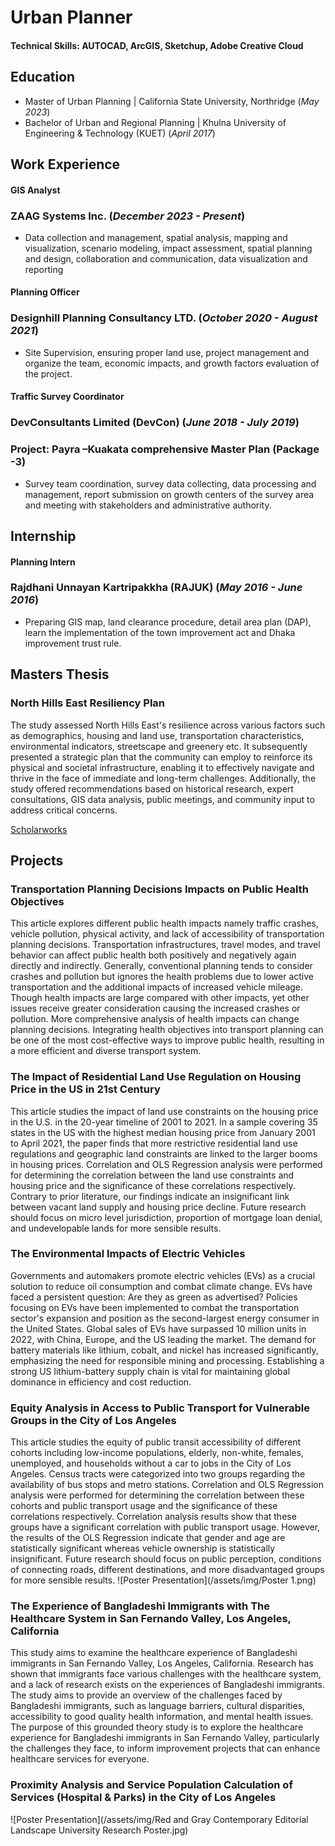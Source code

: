 # Urban Planner

#### Technical Skills: AUTOCAD, ArcGIS, Sketchup, Adobe Creative Cloud

## Education							       		
- Master of Urban Planning	| California State University, Northridge (_May 2023_)	 			        		
- Bachelor of Urban and Regional Planning | Khulna University of Engineering & Technology (KUET) (_April 2017_)

## Work Experience
#### GIS Analyst 
### ZAAG Systems Inc. (_December 2023 - Present_)
- Data collection and management, spatial analysis, mapping and visualization, scenario modeling, impact assessment, spatial planning and design, collaboration and communication, data visualization and reporting

#### Planning Officer 
### Designhill Planning Consultancy LTD. (_October 2020 - August 2021_)
- Site Supervision, ensuring proper land use, project management and organize the team, economic impacts, and growth factors evaluation of the project.

#### Traffic Survey Coordinator 
### DevConsultants Limited (DevCon) (_June 2018 - July 2019_)
### Project: Payra –Kuakata comprehensive Master Plan (Package -3)
- Survey team coordination, survey data collecting, data processing and management, report submission on growth centers of the survey area and meeting with stakeholders and administrative authority.

## Internship
#### Planning Intern
### Rajdhani Unnayan Kartripakkha (RAJUK) (_May 2016 - June 2016_)
- Preparing GIS map, land clearance procedure, detail area plan (DAP), learn the implementation of the town improvement act and Dhaka improvement trust rule.

## Masters Thesis
### North Hills East Resiliency Plan 
The study assessed North Hills East's resilience across various factors such as demographics, housing and land use, transportation characteristics, environmental indicators, streetscape and greenery etc. It subsequently presented a strategic plan that the community can employ to reinforce its physical and societal infrastructure, enabling it to effectively navigate and thrive in the face of immediate and long-term challenges. Additionally, the study offered recommendations based on historical research, expert consultations, GIS data analysis, public meetings, and community input to address critical concerns.

[Scholarworks](http://hdl.handle.net/20.500.12680/dv1401663)

## Projects
### Transportation Planning Decisions Impacts on Public Health Objectives
This article explores different public health impacts namely traffic crashes, vehicle pollution, physical activity, and lack of accessibility of transportation planning decisions. Transportation infrastructures, travel modes, and travel behavior can affect public health both positively and negatively again directly and indirectly. Generally, conventional planning tends to consider crashes and pollution but ignores the health problems due to lower active transportation and the additional impacts of increased vehicle mileage. Though health impacts are large compared with other impacts, yet other issues receive greater consideration causing the increased crashes or pollution. More comprehensive analysis of health impacts can change planning decisions. Integrating health objectives into transport planning can be one of the most cost-effective ways to improve public health, resulting in a more efficient and diverse transport system.

### The Impact of Residential Land Use Regulation on Housing Price in the US in 21st Century
This article studies the impact of land use constraints on the housing price in the U.S. in the 20-year timeline of 2001 to 2021. In a sample covering 35 states in the US with the highest median housing price from January 2001 to April 2021, the paper finds that more restrictive residential land use regulations and geographic land constraints are linked to the larger booms in housing prices. Correlation and OLS Regression analysis were performed for determining the correlation between the land use constraints and housing price and the significance of these correlations respectively. Contrary to prior literature, our findings indicate an insignificant link between vacant land supply and housing price decline. Future research should focus on micro level jurisdiction, proportion of mortgage loan denial, and undevelopable lands for more sensible results.

### The Environmental Impacts of Electric Vehicles
Governments and automakers promote electric vehicles (EVs) as a crucial solution to reduce oil consumption and combat climate change. EVs have faced a persistent question: Are they as green as advertised? Policies focusing on EVs have been implemented to combat the transportation sector's expansion and position as the second-largest energy consumer in the United States. Global sales of EVs have surpassed 10 million units in 2022, with China, Europe, and the US leading the market. The demand for battery materials like lithium, cobalt, and nickel has increased significantly, emphasizing the need for responsible mining and processing. Establishing a strong US lithium-battery supply chain is vital for maintaining global dominance in efficiency and cost reduction.

### Equity Analysis in Access to Public Transport for Vulnerable Groups in the City of Los Angeles
This article studies the equity of public transit accessibility of different cohorts including low-income populations, elderly, non-white, females, unemployed, and households without a car to jobs in the City of Los Angeles. Census tracts were categorized into two groups regarding the availability of bus stops and metro stations. Correlation and OLS Regression analysis were performed for determining the correlation between these cohorts and public transport usage and the significance of these correlations respectively. Correlation analysis results show that these groups have a significant correlation with public transport usage. However, the results of the OLS Regression indicate that gender and age are statistically significant whereas vehicle ownership is statistically insignificant. Future research should focus on public perception, conditions of connecting roads, different destinations, and more disadvantaged groups for more sensible results.
![Poster Presentation](/assets/img/Poster 1.png)

### The Experience of Bangladeshi Immigrants with The Healthcare System in San Fernando Valley, Los Angeles, California
This study aims to examine the healthcare experience of Bangladeshi immigrants in San Fernando Valley, Los Angeles, California. Research has shown that immigrants face various challenges with the healthcare system, and a lack of research exists on the experiences of Bangladeshi immigrants. The study aims to provide an overview of the challenges faced by Bangladeshi immigrants, such as language barriers, cultural disparities, accessibility to good quality health information, and mental health issues. The purpose of this grounded theory study is to explore the healthcare experience for Bangladeshi immigrants in San Fernando Valley, particularly the challenges they face, to inform improvement projects that can enhance healthcare services for everyone.

### Proximity Analysis and Service Population Calculation of Services (Hospital & Parks) in the City of Los Angeles
![Poster Presentation](/assets/img/Red and Gray Contemporary Editorial Landscape University Research Poster.jpg)


